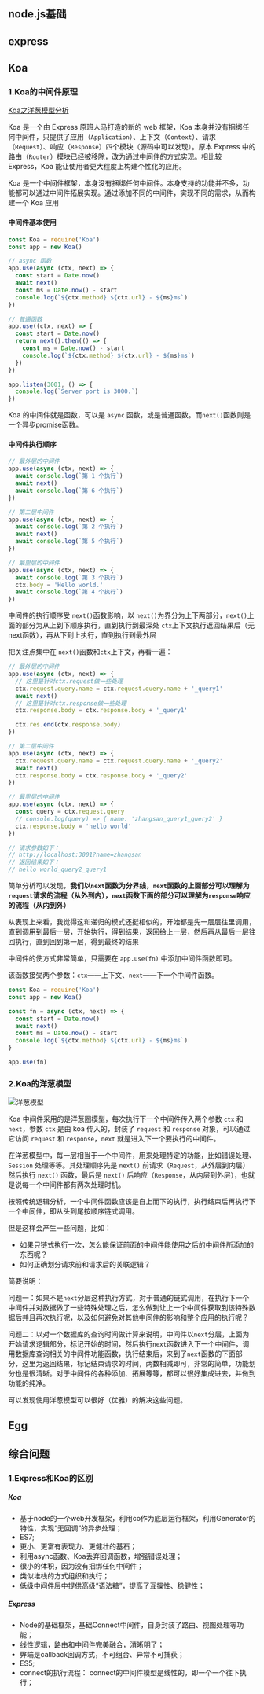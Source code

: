 ## node.js基础



## express



## Koa

### 1.Koa的中间件原理

[Koa之洋葱模型分析](https://juejin.cn/post/7095566716347875336)

Koa 是一个由 Express 原班人马打造的新的 web 框架，Koa 本身并没有捆绑任何中间件，只提供了应用（`Application`）、上下文（`Context`）、请求（`Request`）、响应（`Response`）四个模块（源码中可以发现）。原本 Express 中的路由（`Router`）模块已经被移除，改为通过中间件的方式实现。相比较 Express，Koa 能让使用者更大程度上构建个性化的应用。

Koa 是一个中间件框架，本身没有捆绑任何中间件。本身支持的功能并不多，功能都可以通过中间件拓展实现。通过添加不同的中间件，实现不同的需求，从而构建一个 Koa 应用

#### 中间件基本使用

```js
const Koa = require('Koa')
const app = new Koa()

// async 函数
app.use(async (ctx, next) => {
  const start = Date.now()
  await next()
  const ms = Date.now() - start
  console.log(`${ctx.method} ${ctx.url} - ${ms}ms`)
})

// 普通函数
app.use((ctx, next) => {
  const start = Date.now()
  return next().then(() => {
    const ms = Date.now() - start
    console.log(`${ctx.method} ${ctx.url} - ${ms}ms`)
  })
})

app.listen(3001, () => {
  console.log(`Server port is 3000.`)
})
```

Koa 的中间件就是函数，可以是 `async` 函数，或是普通函数。而`next()`函数则是一个异步promise函数。

#### 中间件执行顺序

```js
// 最外层的中间件
app.use(async (ctx, next) => {
  await console.log(`第 1 个执行`)
  await next()
  await console.log(`第 6 个执行`)
})

// 第二层中间件
app.use(async (ctx, next) => {
  await console.log(`第 2 个执行`)
  await next()
  await console.log(`第 5 个执行`)
})

// 最里层的中间件
app.use(async (ctx, next) => {
  await console.log(`第 3 个执行`)
  ctx.body = 'Hello world.'
  await console.log(`第 4 个执行`)
})
```

中间件的执行顺序受 `next()`函数影响，以 `next()`为界分为上下两部分，`next()`上面的部分为从上到下顺序执行，直到执行到最深处 `ctx`上下文执行返回结果后（无next函数），再从下到上执行，直到执行到最外层

把关注点集中在 `next()`函数和`ctx`上下文，再看一遍：

```js
// 最外层的中间件
app.use(async (ctx, next) => {
  // 这里是针对ctx.request做一些处理
  ctx.request.query.name = ctx.request.query.name + '_query1'
  await next()
  // 这里是针对ctx.response做一些处理
  ctx.response.body = ctx.response.body + '_query1'

  ctx.res.end(ctx.response.body)
})

// 第二层中间件
app.use(async (ctx, next) => {
  ctx.request.query.name = ctx.request.query.name + '_query2'
  await next()
  ctx.response.body = ctx.response.body + '_query2'
})

// 最里层的中间件
app.use(async (ctx, next) => {
  const query = ctx.request.query
  // console.log(query) => { name: 'zhangsan_query1_query2' }
  ctx.response.body = 'hello world'
})

// 请求参数如下：
// http://localhost:3001?name=zhangsan
// 返回结果如下：
// hello world_query2_query1
```

简单分析可以发现，**我们以`next`函数为分界线，`next`函数的上面部分可以理解为`request`请求的流程（从外到内），`next`函数下面的部分可以理解为`response`响应的流程（从内到外）**

从表现上来看，我觉得这和递归的模式还挺相似的，开始都是先一层层往里调用，直到调用到最后一层，开始执行，得到结果，返回给上一层，然后再从最后一层往回执行，直到回到第一层，得到最终的结果



中间件的使方式非常简单，只需要在 `app.use(fn)` 中添加中间件函数即可。

该函数接受两个参数：`ctx`——上下文、`next`——下一个中间件函数。

```js
const Koa = require('Koa')
const app = new Koa()

const fn = async (ctx, next) => {
  const start = Date.now()
  await next()
  const ms = Date.now() - start
  console.log(`${ctx.method} ${ctx.url} - ${ms}ms`)
}

app.use(fn)
```

### 2.Koa的洋葱模型

![洋葱模型](https://s2.loli.net/2022/06/19/6DNXLofT1lvgc28.webp)

Koa 中间件采用的是洋葱圈模型，每次执行下一个中间件传入两个参数 `ctx` 和 `next`，参数 `ctx` 是由 koa 传入的，封装了 `request` 和 `response` 对象，可以通过它访问 `request` 和 `response`，`next` 就是进入下一个要执行的中间件。

在洋葱模型中，每一层相当于一个中间件，用来处理特定的功能，比如错误处理、`Session` 处理等等。其处理顺序先是 `next()` 前请求（`Request`，从外层到内层）然后执行 `next()` 函数，最后是 `next()` 后响应（`Response`，从内层到外层），也就是说每一个中间件都有两次处理时机。

按照传统逻辑分析，一个中间件函数应该是自上而下的执行，执行结束后再执行下一个中间件，即从头到尾按顺序链式调用。

但是这样会产生一些问题，比如：

-   如果只链式执行一次，怎么能保证前面的中间件能使用之后的中间件所添加的东西呢？
-   如何正确划分请求前和请求后的关联逻辑？

简要说明：

问题一：如果不是`next`分层这种执行方式，对于普通的链式调用，在执行下一个中间件并对数据做了一些特殊处理之后，怎么做到让上一个中间件获取到该特殊数据后并且再次执行呢，以及如何避免对其他中间件的影响和整个应用的执行呢？

问题二：以对一个数据库的查询时间做计算来说明，中间件以`next`分层，上面为开始请求逻辑部分，标记开始的时间，然后执行`next`函数进入下一个中间件，调用数据库查询相关的中间件功能函数，执行结束后，来到了`next`函数的下面部分，这里为返回结果，标记结束请求的时间，两数相减即可，非常的简单，功能划分也是很清晰。对于中间件的各种添加、拓展等等，都可以很好集成进去，并做到功能的纯净。

可以发现使用洋葱模型可以很好（优雅）的解决这些问题。

## Egg



## 综合问题

### 1.Express和Koa的区别

##### Koa

-   基于node的一个web开发框架，利用co作为底层运行框架，利用Generator的特性，实现“无回调”的异步处理；
-   ES7;
-   更小、更富有表现力、更健壮的基石；
-   利用async函数、Koa丢弃回调函数，增强错误处理；
-   很小的体积，因为没有捆绑任何中间件；
-   类似堆栈的方式组织和执行；
-   低级中间件层中提供高级“语法糖”，提高了互操性、稳健性；

##### Express

-   Node的基础框架，基础Connect中间件，自身封装了路由、视图处理等功能；
-   线性逻辑，路由和中间件完美融合，清晰明了；
-   弊端是callback回调方式，不可组合、异常不可捕获；
-   ES5;
-   connect的执行流程： connect的中间件模型是线性的，即一个一个往下执行；